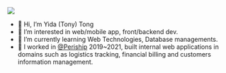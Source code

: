[<img src="https://img.shields.io/badge/linkedin-%230077B5.svg?&style=for-the-badge&logo=linkedin&logoColor=white" />](https://www.linkedin.com/in/yida-tong) 

- 👋 Hi, I’m Yida (Tony) Tong
- 👀 I’m interested in web/mobile app, front/backend dev.
- 🌱 I’m currently learning Web Technologies, Database managements.
- 💞️ I worked in [@Periship](https://www.periship.com/) 2019~2021, built internal web applications in domains such as logistics tracking, financial billing and  customers information management.
